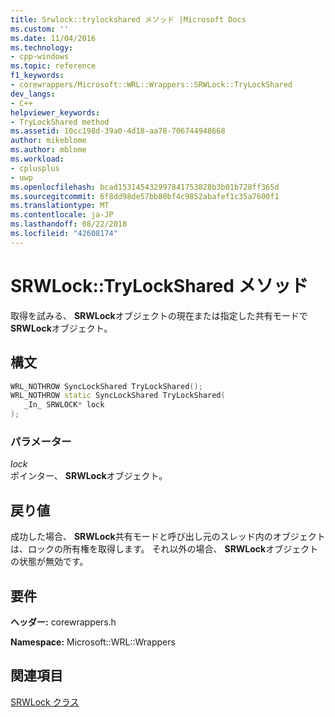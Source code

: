 ```yaml
---
title: Srwlock::trylockshared メソッド |Microsoft Docs
ms.custom: ''
ms.date: 11/04/2016
ms.technology:
- cpp-windows
ms.topic: reference
f1_keywords:
- corewrappers/Microsoft::WRL::Wrappers::SRWLock::TryLockShared
dev_langs:
- C++
helpviewer_keywords:
- TryLockShared method
ms.assetid: 10cc198d-39a0-4d18-aa78-706744948668
author: mikeblome
ms.author: mblome
ms.workload:
- cplusplus
- uwp
ms.openlocfilehash: bcad153145432997841753828b3b01b728ff365d
ms.sourcegitcommit: 6f8dd98de57bb80bf4c9852abafef1c35a7600f1
ms.translationtype: MT
ms.contentlocale: ja-JP
ms.lasthandoff: 08/22/2018
ms.locfileid: "42608174"
---
```

# <a name="srwlocktrylockshared-method"></a>SRWLock::TryLockShared メソッド

取得を試みる、 **SRWLock**オブジェクトの現在または指定した共有モードで**SRWLock**オブジェクト。

## <a name="syntax"></a>構文

```cpp
WRL_NOTHROW SyncLockShared TryLockShared();
WRL_NOTHROW static SyncLockShared TryLockShared(
   _In_ SRWLOCK* lock
);
```

### <a name="parameters"></a>パラメーター

*lock*  
ポインター、 **SRWLock**オブジェクト。

## <a name="return-value"></a>戻り値

成功した場合、 **SRWLock**共有モードと呼び出し元のスレッド内のオブジェクトは、ロックの所有権を取得します。 それ以外の場合、 **SRWLock**オブジェクトの状態が無効です。

## <a name="requirements"></a>要件

**ヘッダー:** corewrappers.h

**Namespace:** Microsoft::WRL::Wrappers

## <a name="see-also"></a>関連項目

[SRWLock クラス](../windows/srwlock-class.md)